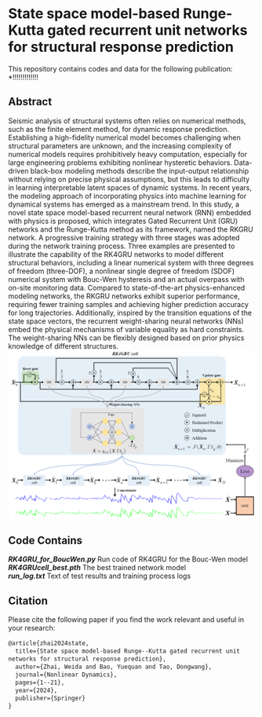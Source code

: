 # State space model-based Runge-Kutta gated recurrent unit networks for structural response prediction
This repository contains codes and data for the following publication:
*!!!!!!!!!!!!!
## Abstract
Seismic analysis of structural systems often relies on numerical methods, such as the finite element method, for dynamic response prediction. Establishing a high-fidelity numerical model becomes challenging when structural parameters are unknown, and the increasing complexity of numerical models requires prohibitively heavy computation, especially for large engineering problems exhibiting nonlinear hysteretic behaviors. Data-driven black-box modeling methods describe the input-output relationship without relying on precise physical assumptions, but this leads to difficulty in learning interpretable latent spaces of dynamic systems. In recent years, the modeling approach of incorporating physics into machine learning for dynamical systems has emerged as a mainstream trend. In this study, a novel state space model-based recurrent neural network (RNN) embedded with physics is proposed, which integrates Gated Recurrent Unit (GRU) networks and the Runge-Kutta method as its framework, named the RKGRU network. A progressive training strategy with three stages was adopted during the network training process. Three examples are presented to illustrate the capability of the RK4GRU networks to model different structural behaviors, including a linear numerical system with three degrees of freedom (three-DOF), a nonlinear single degree of freedom (SDOF) numerical system with Bouc-Wen hysteresis and an actual overpass with on-site monitoring data. Compared to state-of-the-art physics-enhanced modeling networks, the RKGRU networks exhibit superior performance, requiring fewer training samples and achieving higher prediction accuracy for long trajectories. Additionally, inspired by the transition equations of the state space vectors, the recurrent weight-sharing neural networks (NNs) embed the physical mechanisms of variable equality as hard constraints. The weight-sharing NNs can be flexibly designed based on prior physics knowledge of different structures.
![Flowchart of RK4-PINN](Figures/figure1.png)



## Code Contains
***RK4GRU_for_BoucWen.py*** Run code of RK4GRU for the Bouc-Wen model <br>
***RK4GRUcell_best.pth*** The best  trained network model <br>
***run_log.txt*** Text of test results and training process logs <br>

## Citation
Please cite the following paper if you find the work relevant and useful in your research:
```
@article{zhai2024state,
  title={State space model-based Runge--Kutta gated recurrent unit networks for structural response prediction},
  author={Zhai, Weida and Bao, Yuequan and Tao, Dongwang},
  journal={Nonlinear Dynamics},
  pages={1--21},
  year={2024},
  publisher={Springer}
}
```
